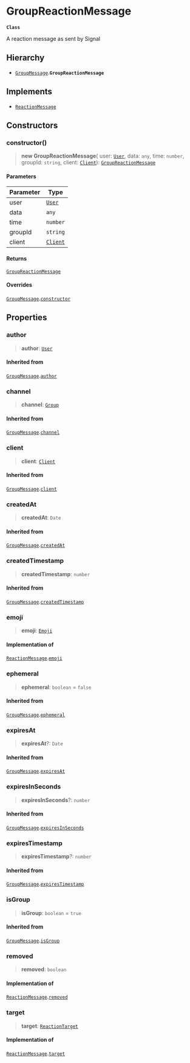 # GroupReactionMessage

**`Class`**

A reaction message as sent by Signal

## Hierarchy

* [`GroupMessage`](class.groupmessage.md).**`GroupReactionMessage`**

## Implements

* [`ReactionMessage`](broken-reference)

## Constructors

### constructor()

> **new GroupReactionMessage**( user: [`User`](broken-reference), data: `any`, time: `number`, groupId: `string`, client: [`Client`](class.client.md)): [`GroupReactionMessage`](class.groupreactionmessage.md)

#### Parameters

| Parameter | Type                        |
| --------- | --------------------------- |
| user      | [`User`](broken-reference)  |
| data      | `any`                       |
| time      | `number`                    |
| groupId   | `string`                    |
| client    | [`Client`](class.client.md) |

#### Returns

[`GroupReactionMessage`](class.groupreactionmessage.md)

#### Overrides

[`GroupMessage`](class.groupmessage.md).[`constructor`](class.groupmessage.md#constructor)

## Properties

### author

> **author**: [`User`](broken-reference)

#### Inherited from

[`GroupMessage`](class.groupmessage.md).[`author`](class.groupmessage.md#author)

### channel

> **channel**: [`Group`](class.group.md)

#### Inherited from

[`GroupMessage`](class.groupmessage.md).[`channel`](class.groupmessage.md#channel)

### client

> **client**: [`Client`](class.client.md)

#### Inherited from

[`GroupMessage`](class.groupmessage.md).[`client`](class.groupmessage.md#client)

### createdAt

> **createdAt**: `Date`

#### Inherited from

[`GroupMessage`](class.groupmessage.md).[`createdAt`](class.groupmessage.md#createdat)

### createdTimestamp

> **createdTimestamp**: `number`

#### Inherited from

[`GroupMessage`](class.groupmessage.md).[`createdTimestamp`](class.groupmessage.md#createdtimestamp)

### emoji

> **emoji**: [`Emoji`](class.emoji.md)

#### Implementation of

[`ReactionMessage`](broken-reference).[`emoji`](broken-reference)

### ephemeral

> **ephemeral**: `boolean` = `false`

#### Inherited from

[`GroupMessage`](class.groupmessage.md).[`ephemeral`](class.groupmessage.md#ephemeral)

### expiresAt

> **expiresAt**?: `Date`

#### Inherited from

[`GroupMessage`](class.groupmessage.md).[`expiresAt`](class.groupmessage.md#expiresat)

### expiresInSeconds

> **expiresInSeconds**?: `number`

#### Inherited from

[`GroupMessage`](class.groupmessage.md).[`expiresInSeconds`](class.groupmessage.md#expiresinseconds)

### expiresTimestamp

> **expiresTimestamp**?: `number`

#### Inherited from

[`GroupMessage`](class.groupmessage.md).[`expiresTimestamp`](class.groupmessage.md#expirestimestamp)

### isGroup

> **isGroup**: `boolean` = `true`

#### Inherited from

[`GroupMessage`](class.groupmessage.md).[`isGroup`](class.groupmessage.md#isgroup)

### removed

> **removed**: `boolean`

#### Implementation of

[`ReactionMessage`](broken-reference).[`removed`](broken-reference)

### target

> **target**: [`ReactionTarget`](class.reactiontarget.md)

#### Implementation of

[`ReactionMessage`](broken-reference).[`target`](broken-reference)
